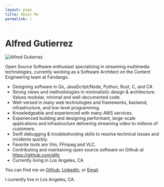 ```yaml
---
layout: page
title: About Me
permalink: /
---
```


# Alfred Gutierrez

![Alfred Gutierrez](https://avatars1.githubusercontent.com/u/702541?s=200&u=ad97a0d5083d0876bee0168af6426f16c3f43e32&v=4)

Open Source Software enthusiast specializing in streaming multimedia technologies, currently working as a Software Architect on the Content Engineering team at Fandango. 

* Designing software in Go, JavaScript/Node, Python, Rust, C, and C#.
* Strong views and methodologies in minimalistic design & architecture. Values modular, minimal and well-documented code.
* Well-versed in many web technologies and frameworks, backend, infrastructure, and low-level programming.
* Knowledgeable and experienced with many AWS services.
* Experienced building and designing performant, large-scale applications and infrastructure delivering streaming video to millions of customers.
* Swift debugging & troubleshooting skills to resolve technical issues and incidents quickly.
* Favorite tools are Vim, FFmpeg and VLC.
* Contributing and maintaining open source software on Github at https://github.com/alfg
* Currently living in Los Angeles, CA

You can find me on [Github](http://github.com/alfg),
[LinkedIn](http://www.linkedin.com/pub/alfred-gutierrez/58/ba1/93b), or
[Email](mailto:alf.g.jr@gmail.com).

I currently live in Los Angeles, CA.
